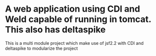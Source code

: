 # A web application using CDI and Weld capable of running in tomcat. This also has deltaspike
This is a multi module project which make use of jsf2.2  with CDI and deltaspike to modularize the project
